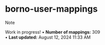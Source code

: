 # borno-user-mappings
> [!NOTE]
> Work in progress!
• **Number of mappings:** 309  
• **Last updated:** August 12, 2024 11:33 AM  
